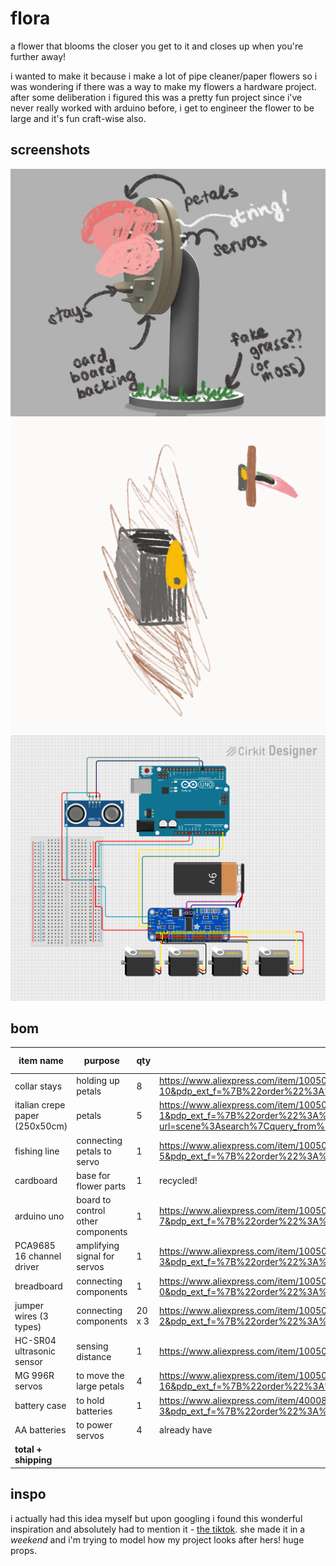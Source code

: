 # flora
a flower that blooms the closer you get to it and closes up when you're further away! 

i wanted to make it because i make a lot of pipe cleaner/paper flowers so i was wondering if there was a way to make my flowers a hardware project. after some deliberation i figured this was a pretty fun project since i've never really worked with arduino before, i get to engineer the flower to be large and it's fun craft-wise also.

## screenshots
![diagram](https://github.com/mynameisashllee/flora/blob/main/journalassets/16jun/annotate.png?raw=true)
![diagram](https://github.com/mynameisashllee/flora/blob/main/journalassets/18may/servo.gif?raw=true)
![diagram](https://github.com/mynameisashllee/flora/blob/main/journalassets/21may/circuit.png?raw=true)


## bom
| **item name**                  	| **purpose**                       	| **qty** 	| **item source**                                                                                                                                                                                                                                                                                                                                                                                                                                                                                                                                                                                          	| **item price** 	| **total price** 	|
|--------------------------------	|-----------------------------------	|---------	|----------------------------------------------------------------------------------------------------------------------------------------------------------------------------------------------------------------------------------------------------------------------------------------------------------------------------------------------------------------------------------------------------------------------------------------------------------------------------------------------------------------------------------------------------------------------------------------------------------	|----------------	|-----------------	|
| collar stays                   	| holding up petals                 	| 8       	| https://www.aliexpress.com/item/1005004401992941.html?spm=a2g0o.productlist.main.11.30826253Y8fMK8&algo_pvid=17cedbbb-cd51-41a3-af04-8988b1dc5da8&algo_exp_id=17cedbbb-cd51-41a3-af04-8988b1dc5da8-10&pdp_ext_f=%7B%22order%22%3A%2272%22%2C%22eval%22%3A%221%22%7D&pdp_npi=4%40dis%21SGD%212.63%212.27%21%21%2114.31%2112.34%21%402140e03217501732037366861e2647%2112000029049290260%21sea%21SG%216174388697%21X&curPageLogUid=hGUtUXfd2Pv1&utparam-url=scene%3Asearch%7Cquery_from%3A                                                                                                                  	| 1.78           	| 1.78            	|
| italian crepe paper (250x50cm) 	| petals                            	| 5       	| https://www.aliexpress.com/item/1005007856841976.html?spm=a2g0o.productlist.main.2.6bf7b01c01rILP&algo_pvid=e041c0cb-98a8-406f-98ea-0d01c04282fb&algo_exp_id=e041c0cb-98a8-406f-98ea-0d01c04282fb-1&pdp_ext_f=%7B%22order%22%3A%223571%22%2C%22eval%22%3A%221%22%2C%22orig_sl_item_id%22%3A%221005007856841976%22%2C%22orig_item_id%22%3A%221005007181937898%22%7D&pdp_npi=4%40dis%21SGD%214.25%211.74%21%21%2123.12%219.48%21%40213bd97f17501716297785257e4c83%2112000042560398368%21sea%21SG%216174388697%21X&curPageLogUid=JiW6JyFo2UYH&utparam-url=scene%3Asearch%7Cquery_from%3A                    	| 1.54           	| 7.70            	|
| fishing line                   	| connecting petals to servo        	| 1       	| https://www.aliexpress.com/item/1005002121145052.html?spm=a2g0o.productlist.main.6.6afc29fdfYUtSk&algo_pvid=451af0d6-2be9-4019-9a89-746b0fd69589&algo_exp_id=451af0d6-2be9-4019-9a89-746b0fd69589-5&pdp_ext_f=%7B%22order%22%3A%222054%22%2C%22eval%22%3A%221%22%7D&pdp_npi=4%40dis%21SGD%211.09%211.09%21%21%215.91%215.91%21%40213bd97f17501718272926835e4c28%2112000018809307148%21sea%21SG%216174388697%21X&curPageLogUid=S6RXpnkBOR6O&utparam-url=scene%3Asearch%7Cquery_from%3A                                                                                                                    	| 0.80           	| 0.80            	|
| cardboard                      	| base for flower parts             	| 1       	| recycled!                                                                                                                                                                                                                                                                                                                                                                                                                                                                                                                                                                                                	| 0              	| 0               	|
| arduino uno                    	| board to control other components 	| 1       	| https://www.aliexpress.com/item/1005007335850929.html?spm=a2g0o.productlist.main.8.4b48ToMxToMx7n&aem_p4p_detail=2025061707524010654636896465380000597809&algo_pvid=727ac0b6-0039-4f23-946d-fb3cc4c6ec51&algo_exp_id=727ac0b6-0039-4f23-946d-fb3cc4c6ec51-7&pdp_ext_f=%7B%22order%22%3A%224764%22%2C%22eval%22%3A%221%22%7D&pdp_npi=4%40dis%21SGD%214.25%212.83%21%21%213.22%212.14%21%40213bd97f17501719608147827e4c28%2112000040315943283%21sea%21SG%216174388697%21X&curPageLogUid=KhGJdKdc6JDt&utparam-url=scene%3Asearch%7Cquery_from%3A&search_p4p_id=2025061707524010654636896465380000597809_2   	| 2.47           	| 2.47            	|
| PCA9685 16 channel driver      	| amplifying signal for servos      	| 1       	| https://www.aliexpress.com/item/1005005670283526.html?spm=a2g0o.productlist.main.4.5046filCfilCRS&aem_p4p_detail=202506170756054340387876238640000687355&algo_pvid=49084d53-4a96-4eb3-ad9a-4fd837452bc7&algo_exp_id=49084d53-4a96-4eb3-ad9a-4fd837452bc7-3&pdp_ext_f=%7B%22order%22%3A%22461%22%2C%22eval%22%3A%221%22%7D&pdp_npi=4%40dis%21SGD%213.66%213.21%21%21%212.77%212.43%21%402151e66217501721653051024e9921%2112000033959645907%21sea%21SG%216174388697%21X&curPageLogUid=vht045MSaZFw&utparam-url=scene%3Asearch%7Cquery_from%3A&search_p4p_id=202506170756054340387876238640000687355_1      	| 2.37           	| 2.37            	|
| breadboard                     	| connecting components             	| 1       	| https://www.aliexpress.com/item/1005007174397080.html?spm=a2g0o.productlist.main.1.bfd36225yQZwlo&algo_pvid=fdfd8daf-610b-4ccb-9195-5236f73f8257&algo_exp_id=fdfd8daf-610b-4ccb-9195-5236f73f8257-0&pdp_ext_f=%7B%22order%22%3A%221914%22%2C%22eval%22%3A%221%22%7D&pdp_npi=4%40dis%21SGD%214.82%211.59%21%21%2126.20%218.65%21%402140e03217501727130726531e2647%2112000039701559657%21sea%21SG%216174388697%21X&curPageLogUid=IQY36TG2wCAf&utparam-url=scene%3Asearch%7Cquery_from%3A                                                                                                                   	| 1.17           	| 1.17            	|
| jumper wires (3 types)         	| connecting components             	| 20 x 3  	| https://www.aliexpress.com/item/1005007072081464.html?spm=a2g0o.productlist.main.3.1d7253e8M3Xz8s&algo_pvid=144f8140-3171-492f-a331-78b45e50b498&algo_exp_id=144f8140-3171-492f-a331-78b45e50b498-2&pdp_ext_f=%7B%22order%22%3A%2211671%22%2C%22eval%22%3A%221%22%7D&pdp_npi=4%40dis%21SGD%213.69%211.22%21%21%2120.05%216.62%21%402140e03217501724827426368e2647%2112000039311521756%21sea%21SG%216174388697%21X&curPageLogUid=aQEKnKiB1N0W&utparam-url=scene%3Asearch%7Cquery_from%3A                                                                                                                  	| 2.45           	| 2.45            	|
| HC-SR04 ultrasonic sensor      	| sensing distance                  	| 1       	| https://www.aliexpress.com/item/1005007849944952.html?spm=a2g0o.cart.0.0.e31d38da853RkB&mp=1&pdp_npi=5%40dis%21USD%21USD%201.39%21USD%201.28%21%21USD%201.28%21%21%21%4021010c9a17501736076647754eee55%2112000042532579465%21ct%21SG%216174388697%21%211%210                                                                                                                                                                                                                                                                                                                                             	| 1.28           	| 1.28            	|
| MG 996R servos                 	| to move the large petals          	| 4       	| https://www.aliexpress.com/item/1005004551732414.html?spm=a2g0o.productlist.main.19.2edf6ce1wFXt4g&aem_p4p_detail=202506170810226253121630068920000713424&algo_pvid=4b7991d1-da57-493d-b3c6-f3a32415a634&algo_exp_id=4b7991d1-da57-493d-b3c6-f3a32415a634-16&pdp_ext_f=%7B%22order%22%3A%22142%22%2C%22eval%22%3A%221%22%7D&pdp_npi=4%40dis%21SGD%2113.96%218.38%21%21%2175.89%2145.53%21%402140e03217501730226356744e2647%2112000035874306643%21sea%21SG%216174388697%21X&curPageLogUid=vu9RKokPoVMX&utparam-url=scene%3Asearch%7Cquery_from%3A&search_p4p_id=202506170810226253121630068920000713424_6 	| 12.60          	| 12.60           	|
| battery case                   	| to hold batteries                 	| 1       	| https://www.aliexpress.com/item/4000859859685.html?spm=a2g0o.productlist.main.4.705833faDw1IBI&aem_p4p_detail=2025061708035212089624689942800000668105&algo_pvid=be5fef9d-0fbf-44b9-8714-6b4299536016&algo_exp_id=be5fef9d-0fbf-44b9-8714-6b4299536016-3&pdp_ext_f=%7B%22order%22%3A%221018%22%2C%22eval%22%3A%221%22%7D&pdp_npi=4%40dis%21SGD%211.19%210.60%21%21%210.90%210.45%21%402140e03217501726328066494e2647%2110000009684900416%21sea%21SG%216174388697%21X&curPageLogUid=hHQUgkcL97qq&utparam-url=scene%3Asearch%7Cquery_from%3A&search_p4p_id=2025061708035212089624689942800000668105_1      	| 0.98           	| 0.98            	|
| AA batteries                   	| to power servos                   	| 4       	| already have                                                                                                                                                                                                                                                                                                                                                                                                                                                                                                                                                                                             	| 0              	| 0               	|
| **total + shipping**           	|                                   	|         	|                                                                                                                                                                                                                                                                                                                                                                                                                                                                                                                                                                                                          	|                	| **35.19**       	|

## inspo
i actually had this idea myself but upon googling i found this wonderful inspiration and absolutely had to mention it - [the tiktok](https://www.tiktok.com/@ingawoods.waight/video/7220271294841998638?lang=en). she made it in a *weekend* and i'm trying to model how my project looks after hers! huge props.